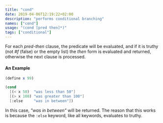 ```yaml
---
title: "cond"
date: 2019-04-06T12:19:22+02:00
description: "performs conditional branching"
names: ["cond"]
usage: "(cond [pred then]*)"
tags: ["conditional"]
---
```

For each *pred-then* clause, the predicate will be evaluated, and if it is truthy (not _#f_ (false) or the empty list) the *then* form is evaluated and returned, otherwise the next clause is processed.

#### An Example

~~~scheme
(define x 99)

(cond
  [(< x 50)  "was less than 50"]
  [(> x 100) "was greater than 100"]
  [:else     "was in between"])
~~~

In this case, _"was in between"_ will be returned. The reason that this works is because the `:else` keyword, like all keywords, evaluates to truthy.
